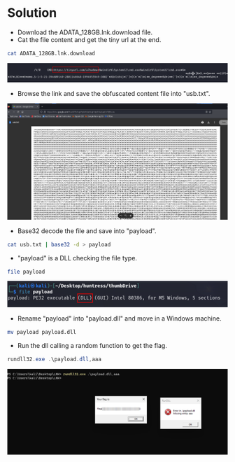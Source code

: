 # Solution
- Download the ADATA_128GB.lnk.download file.
- Cat the file content and get the tiny url at the end.
```bash
cat ADATA_128GB.lnk.download
```

![Alt text](image.png)

- Browse the link and save the obfuscated content file into "usb.txt".

![Alt text](image-1.png)

- Base32 decode the file and save into "payload".
```bash
cat usb.txt | base32 -d > payload 
```
- "payload" is a DLL checking the file type.
```bash
file payload
```

![Alt text](image-2.png)

- Rename "payload" into "payload.dll" and move in a Windows machine.
```bash
mv payload payload.dll
```
- Run the dll calling a random function to get the flag.
```PowerShell
rundll32.exe .\payload.dll,aaa
```

![Alt text](image-3.png)
